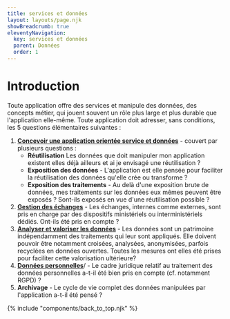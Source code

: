 ```yaml
---
title: services et données
layout: layouts/page.njk
showBreadcrumb: true
eleventyNavigation:
  key: services et données
  parent: Données
  order: 1
---
```


# Introduction

Toute application offre des services et manipule des données, des concepts métier, qui jouent souvent un rôle plus large et plus durable que l'application elle-même. Toute application doit adresser, sans conditions, les 5 questions élémentaires suivantes :

1. [**Concevoir une application orientée service et données**](./1-donnees-et-services/) - couvert par plusieurs questions :
   -  **Réutilisation** Les données que doit manipuler mon application existent elles déjà ailleurs et ai je envisagé une réutilisation ?
   -  **Exposition des données** - L'application est elle pensée pour faciliter la réutilisation des données qu'elle crée ou transforme ?
   -  **Exposition des traitements** - Au delà d'une exposition brute de données, mes traitements sur les données eux mêmes peuvent être exposés ? Sont-ils exposés en vue d'une réutilisation possible ?
1. [**Gestion des échanges**](./2-gestion-des-echanges/) - Les échanges, internes comme externes, sont pris en charge par des dispositifs ministériels ou interministériels dédiés. Ont-ils été pris en compte ?
2. [**Analyser et valoriser les données**](./4-analyser-et-valoriser-les-donnees/) - Les données sont un patrimoine indépendamment des traitements qui leur sont appliqués. Elle doivent pouvoir être notamment croisées, analysées, anonymisées, parfois recyclées en données ouvertes. Toutes les mesures ont elles été prises pour faciliter cette valorisation ultérieure?
3. [**Données personnelles**](../socle-de-securite/donnees-personnelles)/ - Le cadre juridique relatif au traitement des données personnelles a-t-il été bien pris en compte (cf. notamment RGPD) ?
4. **Archivage** - Le cycle de vie complet des données manipulées par l'application a-t-il été pensé ?

{% include "components/back_to_top.njk" %}
